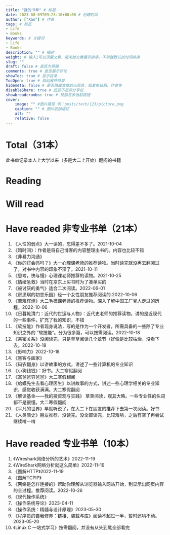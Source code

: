 ```yaml
---
title: "我的书单" # 标题
date: 2023-08-09T09:25:10+08:00 # 创建时间
author: ["Xan"] # 作者
tags: # 标签
- Life 
- Books
keywords: # 关键词
- Life 
- Books
description: "" # 描述
weight: # 输入1可以顶置文章，用来给文章展示排序，不填就默认按时间排序
slug: ""
draft: false # 是否为草稿
comments: true # 是否展示评论
showToc: true # 显示目录
TocOpen: true # 自动展开目录
hidemeta: false # 是否隐藏文章的元信息，如发布日期、作者等
disableShare: true # 底部不显示分享栏
showbreadcrumbs: true # 顶部显示当前路径
cover:
    image: "" #图片路径 例：posts/tech/123/picture.png
    caption: "" # 图片底部描述
    alt: ""
    relative: false
---
```


# Total（31本）
此书单记录本人上大学以来（多是大二上开始）翻阅的书籍

# Reading

# Will read

# Have readed 非专业书单（21本）
1. 《人性的弱点》大一读的，忘得差不多了。2021-10-04
2. 《暗时间》：作者是将自己博客的内容整理出书的。内容也比较不错
3. 《非暴力沟通》
4. 《你的灯会亮吗？》大一心理课老师的推荐读物。当时读完就没再去翻阅过了，对书中内容的印象不深了。2021-10-11
5. 《思考，快与慢》心理课老师推荐的读物。2021-10-25
6. 《情绪急救》当时在京东上买书时为了凑单买的
7. 《被讨厌的勇气》适合二次阅读。2022-06-01
8. 《房思琪的初恋乐园》经一个女性朋友推荐阅读的.2022-10-06
9. 《苦难辉煌》大二毛概课老师的推荐读物。深入了解中国工厂党人走过的历程。2022-10-06
10. 《日暮乾清门：近代的世运与人物》：近代史老师的推荐读物。讲的是近现代的一些事件，扩充了我的知识，不错
11. 《软技能》作者现身说法，写的是作为一个开发者，所需具备的一些除了专业知识之外的 ”软技能“。分为很多篇，可以按需阅读。2022-10-18
12. 《亲密关系》没阅读完，只是草草阅读几个章节（好像是比较枯燥，没看下去。2022-10-18
13. 《影响力》2022-10-18
14. 《黑客与画家》
15. 《码农翻身》以讲故事的方式，讲述了一些计算机的专业知识
16. 《小狗钱钱》：好书。大二寒假翻阅
17. 《富爸爸穷爸爸》大二寒假翻阅
18. 《蛤蟆先生去看心理医生》以讲故事的方式，讲述一些心理学相关的专业知识，感觉收获满满。大二寒假翻阅
19. 《解读基金——我的投资观与实践》 草草阅读，观其大略。一些专业性的名词都不是很懂。大二寒假翻阅
20. 《平凡的世界》早就听说了，在大二下在朋友的推荐下去第一次阅读。好书
21. 《人类简史》朋友推荐，没读完。没全部读完，比较难啃，之后有空了再尝试继续啃一啃

# Have readed 专业书单（10本）
1. 《Wireshark网络分析的艺术》2022-11-19
2. 《WireShark网络分析就这么简单》2022-11-19
3. 《图解HTTP》2022-11-19
4. 《图解TCPIP》
5. 《网络是怎样连接的》帮助你理解从浏览器输入网站开始，到显示出网页内容的全过程。推荐阅读。2022-10-26
6. 《现代操作系统》
7. 《操作系统导论》2023-04-11
8. 《操作系统：精髓与设计原理》2023-05-30
9. 《程序员的自我修养：链接、装载与库》阅读不超过一半，暂时还啃不动。2023-05-20
10. 《Linux C 一站式学习》按需翻阅，并没有从头到尾全部看完
